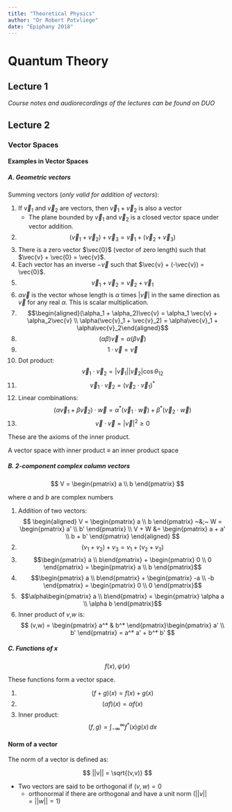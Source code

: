 ```yaml
---
title: "Theoretical Physics"
author: "Dr Robert Potvliege"
date: "Epiphany 2018"
---
```


# Quantum Theory

## Lecture 1

*Course notes and audiorecordings of the lectures can be found on DUO*

## Lecture 2

### Vector Spaces

#### Examples in Vector Spaces

##### A. Geometric vectors

Summing vectors (*only valid for addition of vectors*):

1. If $\vec{v}_1$ and $\vec{v}_2$ are vectors, then $\vec{v}_1 + \vec{v}_2$ is also a vector
    * The plane bounded by $\vec{v}_1$ and $\vec{v}_2$ is a closed vector space under vector addition.
2. $$(\vec{v}_1 + \vec{v}_2) + \vec{v}_3 = \vec{v}_1 + (\vec{v}_2 + \vec{v}_3)$$
3. There is a zero vector $\vec{0}$ (vector of zero length) such that $\vec{v} + \vec{0} = \vec{v}$.
4. Each vector has an inverse $-\vec{v}$ such that $\vec{v} + (-\vec{v}) = \vec{0}$.
5. $$\vec{v}_1 + \vec{v}_2 = \vec{v}_2 + \vec{v}_1$$
6. $\alpha\vec{v}$ is the vector whose length is $\alpha$ times $|\vec{v}|$ in the same direction as $\vec{v}$ for any real $\alpha$. This is scalar multiplication.
7. $$\begin{aligned}(\alpha_1 + \alpha_2)\vec{v} = \alpha_1 \vec{v} + \alpha_2\vec{v} \\ \alpha(\vec{v}_1 + \vec{v}_2) = \alpha\vec{v}_1 + \alpha\vec{v}_2\end{aligned}$$
8. $$(\alpha\beta)\vec{v} = \alpha(\beta\vec{v})$$
9. $$1\cdot\vec{v} = \vec{v}$$
10. Dot product:
$$\vec{v}_1 \cdot \vec{v}_2 = |\vec{v}_1||\vec{v}_2|\cos\theta_{12}$$
11. $$\vec{v}_1\cdot\vec{v}_2 = (\vec{v}_2\cdot\vec{v}_1)^* $$
12. Linear combinations:
$$(\alpha\vec{v}_1 + \beta\vec{v}_2)\cdot\vec{w} = \alpha^{*}(\vec{v}_1\cdot\vec{w}) + \beta^{*}(\vec{v}_2\cdot\vec{w})$$
13. $$\vec{v}\cdot\vec{v} = |\vec{v}|^2 \geq 0$$

These are the axioms of the inner product.

A vector space with inner product $\equiv$ an inner product space

##### B. 2-component complex column vectors

$$
    V = \begin{pmatrix} a \\ b \end{pmatrix}
$$

where $a$ and $b$ are complex numbers

1. Addition of two vectors:
$$
    \begin{aligned}
    V = \begin{pmatrix} a \\ b \end{pmatrix} ~&;~ W = \begin{pmatrix} a' \\ b' \end{pmatrix} \\
    V + W &= \begin{pmatrix} a + a' \\ b + b' \end{pmatrix}
    \end{aligned}
$$
2. $$(v_1 + v_2) + v_3 = v_1 + (v_2 + v_3)$$
3. $$\begin{pmatrix} a \\ b\end{pmatrix} + \begin{pmatrix} 0 \\ 0 \end{pmatrix} = \begin{pmatrix} a \\ b \end{pmatrix}$$
4. $$\begin{pmatrix} a \\ b\end{pmatrix} + \begin{pmatrix} -a \\ -b \end{pmatrix} = \begin{pmatrix} 0 \\ 0 \end{pmatrix}$$  
5. $$\alpha\begin{pmatrix} a \\ b\end{pmatrix} = \begin{pmatrix} \alpha a \\ \alpha b \end{pmatrix}$$
6. Inner product of $v$,$w$ is:
$$
    (v,w) = \begin{pmatrix} a^* & b^* \end{pmatrix}\begin{pmatrix} a' \\ b' \end{pmatrix} = a^* a' + b^* b'
$$

##### C. Functions of x

$$
    f(x), \psi(x)
$$

These functions form a vector space.

1. $$(f + g)(x) = f(x) + g(x)$$
2. $$(\alpha f)(x) = \alpha f(x)$$
3. Inner product:
$$
    (f, g) = \int_{-\infty}^{\infty} f^* (x)g(x)\,dx
$$

#### Norm of a vector

The norm of a vector is defined as:

$$
    ||v|| = \sqrt{(v,v)}
$$

* Two vectors are said to be orthogonal if $(v,w) = 0$
    * orthonormal if there are orthogonal and have a unit norm $(||v|| = ||w|| = 1)$
